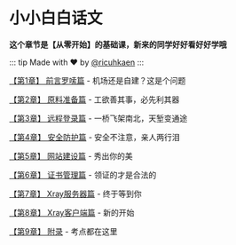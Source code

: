 # 小小白白话文

**这个章节是【从零开始】的基础课，新来的同学好好看好好学哦**

::: tip
Made with ❤️ by [@ricuhkaen](https://github.com/ricuhkaen)
:::

[【第1章】 前言罗嗦篇](./ch01-preface.md) -  机场还是自建？这是个问题

[【第2章】 原料准备篇](./ch02-preparation.md) -  工欲善其事，必先利其器

[【第3章】 远程登录篇](./ch03-ssh.md) -  一桥飞架南北，天堑变通途

[【第4章】 安全防护篇](./ch04-security.md) -  安全不注意，亲人两行泪

[【第5章】 网站建设篇](./ch05-webpage.md) -  秀出你的美

[【第6章】 证书管理篇](./ch06-certificates.md) -  领证的才是合法的

[【第7章】 Xray服务器篇](./ch07-xray-server.md) -  终于等到你 

[【第8章】 Xray客户端篇](./ch08-xray-clients.md) -  新的开始 

[【第9章】 附录](./ch09-appendix.md) -  考点都在这里 

